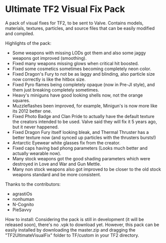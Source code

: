 # Ultimate TF2 Visual Fix Pack

A pack of visual fixes for TF2, to be sent to Valve.
Contains models, materials, textures, particles, and source files that can be easily modified and compiled.

Highlights of the pack:

* Some weapons with missing LODs got them and also some jaggy weapons got improved (smoothing).
* Fixed many weapons missing glows when critical hit boosted.
* Fixed some cosmetics sometimes becoming completely neon color.
* Fixed Dragon's Fury to not be as laggy and blinding, also particle size now correctly is like the hitbox size.
* Fixed Pyro flames being completely opaque (now in Pre-JI style), and them just breaking completely sometimes.
* Heavy's miniguns have good looking shells now, not the orange squares.
* Muzzleflashes been improved, for example, Minigun's is now more like its 2012 better one.
* Fixed Photo Badge and Clan Pride to actually have the default texture the creators intended to be used. Valve said they will fix it 5 years ago, but it never happened.
* Fixed Dragon Fury itself looking bleak, and Thermal Thruster has a better texture now (and synced up particles with the thrusters bursts!)
* Antarctic Eyewear white glasses fix from the creator.
* Fixed caps having bad phong parameters (Looks much better and actually wearable now).
* Many stock weapons got the good shading parameters which were destroyed in Love and War and Gun Mettle.
* Many non stock weapons also got improved to be closer to the old stock weapons standard and be more consistent.

Thanks to the contributors:

* agrastiOs
* nonhuman
* N-Cognito
* PieSavvy

How to install:
Considering the pack is still in development (it will be released soon), there's no .vpk to download yet. However, this pack can be easily installed by downloading the master.zip and dragging the "TF2UltimateVisualFix" folder to TF/custom in your TF2 directory.
